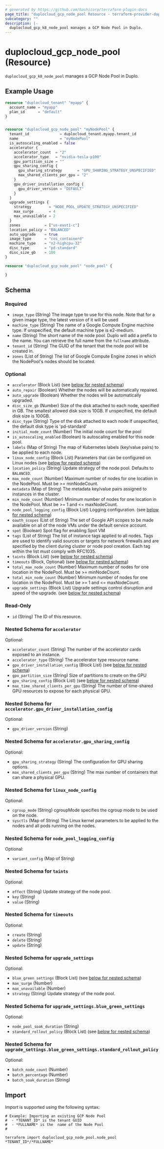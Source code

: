 ```yaml
---
# generated by https://github.com/hashicorp/terraform-plugin-docs
page_title: "duplocloud_gcp_node_pool Resource - terraform-provider-duplocloud"
subcategory: ""
description: |-
  duplocloud_gcp_k8_node_pool manages a GCP Node Pool in Duplo.
---
```


# duplocloud_gcp_node_pool (Resource)

`duplocloud_gcp_k8_node_pool` manages a GCP Node Pool in Duplo.

## Example Usage

```terraform
resource "duplocloud_tenant" "myapp" {
  account_name = "myapp"
  plan_id      = "default"
}


resource "duplocloud_gcp_node_pool" "myNodePool" {
  tenant_id              = duplocloud_tenant.myapp.tenant_id
  name                   = "myNodePool"
  is_autoscaling_enabled = false
  accelerator {
    accelerator_count  = "2"
    accelerator_type   = "nvidia-tesla-p100"
    gpu_partition_size = ""
    gpu_sharing_config {
      gpu_sharing_strategy       = "GPU_SHARING_STRATEGY_UNSPECIFIED"
      max_shared_clients_per_gpu = "2"
    }
    gpu_driver_installation_config {
      gpu_driver_version = "DEFAULT"
    }
  }
  upgrade_settings {
    strategy        = "NODE_POOL_UPDATE_STRATEGY_UNSPECIFIED"
    max_surge       = 4
    max_unavailable = 2
  }
  zones           = ["us-east1-c"]
  location_policy = "BALANCED"
  auto_upgrade    = true
  image_type      = "cos_containerd"
  machine_type    = "n2-highcpu-32"
  disc_type       = "pd-standard"
  disc_size_gb    = 100
}

resource "duplocloud_gcp_node_pool" "node_pool" {

}
```

<!-- schema generated by tfplugindocs -->
## Schema

### Required

- `image_type` (String) The image type to use for this node. Note that for a given image type, the latest version of it will be used
- `machine_type` (String) The name of a Google Compute Engine machine type.
				If unspecified, the default machine type is e2-medium.
- `name` (String) The short name of the node pool.  Duplo will add a prefix to the name.  You can retrieve the full name from the `fullname` attribute.
- `tenant_id` (String) The GUID of the tenant that the node pool will be created in.
- `zones` (List of String) The list of Google Compute Engine zones in which the NodePool's nodes should be located.

### Optional

- `accelerator` (Block List) (see [below for nested schema](#nestedblock--accelerator))
- `auto_repair` (Boolean) Whether the nodes will be automatically repaired.
- `auto_upgrade` (Boolean) Whether the nodes will be automatically upgraded.
- `disc_size_gb` (Number) Size of the disk attached to each node, specified in GB. The smallest allowed disk size is 10GB.
				If unspecified, the default disk size is 100GB.
- `disc_type` (String) Type of the disk attached to each node
				If unspecified, the default disk type is 'pd-standard'
- `initial_node_count` (Number) The initial node count for the pool
- `is_autoscaling_enabled` (Boolean) Is autoscaling enabled for this node pool.
- `labels` (Map of String) The map of Kubernetes labels (key/value pairs) to be applied to each node.
- `linux_node_config` (Block List) Parameters that can be configured on Linux nodes (see [below for nested schema](#nestedblock--linux_node_config))
- `location_policy` (String) Update strategy of the node pool. Defaults to `BALANCED`.
- `max_node_count` (Number) Maximum number of nodes for one location in the NodePool. Must be >= minNodeCount.
- `metadata` (Map of String) The metadata key/value pairs assigned to instances in the cluster.
- `min_node_count` (Number) Minimum number of nodes for one location in the NodePool. Must be >= 1 and <= maxNodeCount.
- `node_pool_logging_config` (Block List) Logging configuration. (see [below for nested schema](#nestedblock--node_pool_logging_config))
- `oauth_scopes` (List of String) The set of Google API scopes to be made available on all of the node VMs under the default service account.
- `spot` (Boolean) Spot flag for enabling Spot VM
- `tags` (List of String) The list of instance tags applied to all nodes.
				Tags are used to identify valid sources or targets for network firewalls and are specified by the client during cluster or node pool creation.
				Each tag within the list must comply with RFC1035.
- `taints` (Block List) (see [below for nested schema](#nestedblock--taints))
- `timeouts` (Block, Optional) (see [below for nested schema](#nestedblock--timeouts))
- `total_max_node_count` (Number) Maximum number of nodes for one location in the NodePool. Must be >= minNodeCount.
- `total_min_node_count` (Number) Minimum number of nodes for one location in the NodePool. Must be >= 1 and <= maxNodeCount.
- `upgrade_settings` (Block List) Upgrade settings control disruption and speed of the upgrade. (see [below for nested schema](#nestedblock--upgrade_settings))

### Read-Only

- `id` (String) The ID of this resource.

<a id="nestedblock--accelerator"></a>
### Nested Schema for `accelerator`

Optional:

- `accelerator_count` (String) The number of the accelerator cards exposed to an instance.
- `accelerator_type` (String) The accelerator type resource name.
- `gpu_driver_installation_config` (Block List) (see [below for nested schema](#nestedblock--accelerator--gpu_driver_installation_config))
- `gpu_partition_size` (String) Size of partitions to create on the GPU
- `gpu_sharing_config` (Block List) (see [below for nested schema](#nestedblock--accelerator--gpu_sharing_config))
- `max_time_shared_clients_per_gpu` (String) The number of time-shared GPU resources to expose for each physical GPU.

<a id="nestedblock--accelerator--gpu_driver_installation_config"></a>
### Nested Schema for `accelerator.gpu_driver_installation_config`

Optional:

- `gpu_driver_version` (String)


<a id="nestedblock--accelerator--gpu_sharing_config"></a>
### Nested Schema for `accelerator.gpu_sharing_config`

Optional:

- `gpu_sharing_strategy` (String) The configuration for GPU sharing options.
- `max_shared_clients_per_gpu` (String) The max number of containers that can share a physical GPU.



<a id="nestedblock--linux_node_config"></a>
### Nested Schema for `linux_node_config`

Optional:

- `cgroup_mode` (String) cgroupMode specifies the cgroup mode to be used on the node.
- `sysctls` (Map of String) The Linux kernel parameters to be applied to the nodes and all pods running on the nodes.


<a id="nestedblock--node_pool_logging_config"></a>
### Nested Schema for `node_pool_logging_config`

Optional:

- `variant_config` (Map of String)


<a id="nestedblock--taints"></a>
### Nested Schema for `taints`

Optional:

- `effect` (String) Update strategy of the node pool.
- `key` (String)
- `value` (String)


<a id="nestedblock--timeouts"></a>
### Nested Schema for `timeouts`

Optional:

- `create` (String)
- `delete` (String)
- `update` (String)


<a id="nestedblock--upgrade_settings"></a>
### Nested Schema for `upgrade_settings`

Optional:

- `blue_green_settings` (Block List) (see [below for nested schema](#nestedblock--upgrade_settings--blue_green_settings))
- `max_surge` (Number)
- `max_unavailable` (Number)
- `strategy` (String) Update strategy of the node pool.

<a id="nestedblock--upgrade_settings--blue_green_settings"></a>
### Nested Schema for `upgrade_settings.blue_green_settings`

Optional:

- `node_pool_soak_duration` (String)
- `standard_rollout_policy` (Block List) (see [below for nested schema](#nestedblock--upgrade_settings--blue_green_settings--standard_rollout_policy))

<a id="nestedblock--upgrade_settings--blue_green_settings--standard_rollout_policy"></a>
### Nested Schema for `upgrade_settings.blue_green_settings.standard_rollout_policy`

Optional:

- `batch_node_count` (Number)
- `batch_percentage` (Number)
- `batch_soak_duration` (String)

## Import

Import is supported using the following syntax:

```shell
# Example: Importing an existing GCP Node Pool
#  - *TENANT_ID* is the tenant GUID
#  - *FULLNAME* is the  name of the Node Pool
#

terraform import duplocloud_gcp_node_pool.node_pool *TENANT_ID*/*FULLNAME*
```
